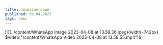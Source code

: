 ```yaml
---
title: пиздатые вещи
published: 08.04.2023
tags: сэкс
---
```

![](../content/WhatsApp Image 2023-04-08 at 13.58.36.jpeg){width=742px}
$video("/content/WhatsApp Video 2023-04-08 at 13.58.55.mp4")$
